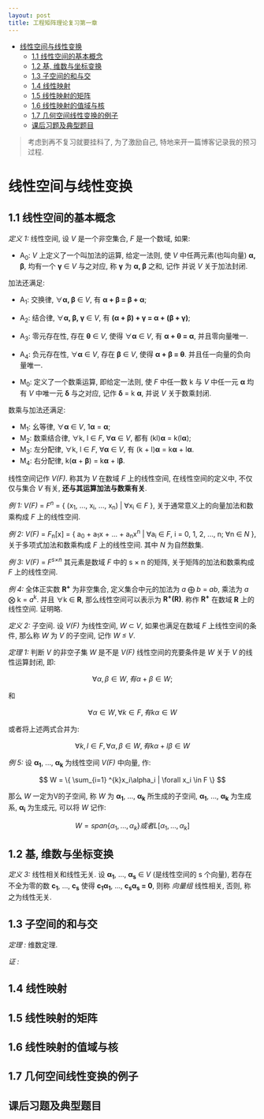```yaml
---
layout: post
title: 工程矩阵理论复习第一章
---
```


<!-- TOC -->

- [线性空间与线性变换](#线性空间与线性变换)
    - [1.1 线性空间的基本概念](#11-线性空间的基本概念)
    - [1.2 基, 维数与坐标变换](#12-基-维数与坐标变换)
    - [1.3 子空间的和与交](#13-子空间的和与交)
    - [1.4 线性映射](#14-线性映射)
    - [1.5 线性映射的矩阵](#15-线性映射的矩阵)
    - [1.6 线性映射的值域与核](#16-线性映射的值域与核)
    - [1.7 几何空间线性变换的例子](#17-几何空间线性变换的例子)
    - [课后习题及典型题目](#课后习题及典型题目)

<!-- /TOC -->

> 考虑到再不复习就要挂科了, 为了激励自己, 特地来开一篇博客记录我的预习过程.

# 线性空间与线性变换

## 1.1 线性空间的基本概念

*定义 1:* 线性空间, 设 *V* 是一个非空集合, *F* 是一个数域, 如果:

- A<sub>0</sub>: *V* 上定义了一个叫加法的运算, 给定一法则, 使 *V* 中任两元素(也叫向量) **α, β**, 均有一个 **γ** ∈ *V* 与之对应, 称 **γ** 为 **α, β** 之和, 记作 并说 *V* 关于加法封闭.

加法还满足:

- A<sub>1</sub>: 交换律, ∀**α, β** ∈ *V*, 有 **α + β = β + α**;
- A<sub>2</sub>: 结合律, ∀**α, β, γ** ∈ *V*, 有 **(α + β) + γ = α + (β + γ)**;
- A<sub>3</sub>: 零元存在性, 存在 **θ** ∈ *V*, 使得 ∀**α** ∈ *V*, 有 **α + θ = α**, 并且零向量唯一.
- A<sub>4</sub>: 负元存在性, ∀**α** ∈ *V*, 存在 **β** ∈ *V*, 使得 **α + β = θ**. 并且任一向量的负向量唯一.

- M<sub>0</sub>: 定义了一个数乘运算, 即给定一法则, 使 *F* 中任一数 k 与 *V* 中任一元 **α** 均有 *V* 中唯一元 **δ** 与之对应, 记作 **δ** = k **α**, 并说 *V* 关于数乘封闭.
  
数乘与加法还满足:

- M<sub>1</sub>: 幺等律, ∀**α** ∈ *V*, 1**α** = **α**;
- M<sub>2</sub>: 数乘结合律, ∀k, l ∈ *F*, ∀**α** ∈ *V*, 都有 (kl)**α** = k(l**α**);
- M<sub>3</sub>: 左分配律, ∀k, l ∈ *F*, ∀**α** ∈ *V*, 有 (k + l)**α** = k**α** + l**α**.
- M<sub>4</sub>: 右分配律, k(**α** + **β**) = k**α** + l**β**.

线性空间记作 *V(F)*. 称其为 *V* 在数域 *F* 上的线性空间, 在线性空间的定义中, 不仅仅与集合 *V* 有关, **还与其运算加法与数乘有关**.

*例 1:* *V(F)* = *F<sup>n</sup>* = { (x<sub>1</sub>, ..., x<sub>i</sub>, ..., x<sub>n</sub>) \| ∀x<sub>i</sub> ∈ *F* }, 关于通常意义上的向量加法和数乘构成 *F* 上的线性空间.

*例 2:* *V(F)* = *F*<sub>n</sub>[x] = { a<sub>0</sub> + a<sub>1</sub>x + ... + a<sub>n</sub>x<sup>n</sup> | ∀a<sub>i</sub> ∈ *F*, i = 0, 1, 2, ..., n; ∀n ∈ *N* }, 关于多项式加法和数乘构成 *F* 上的线性空间. 其中 *N* 为自然数集.

*例 3:* *V(F)* = *F<sup>s×n</sup>* 其元素是数域 *F* 中的 s × n 的矩阵, 关于矩阵的加法和数乘构成 *F* 上的线性空间.

*例 4:* 全体正实数 **R<sup>+</sup>** 为非空集合, 定义集合中元的加法为 *a* ⨁ *b* = *ab*, 乘法为 *a* ⨂ k = *a*<sup>k</sup>. 并且 ∀k ∈ **R**, 那么线性空间可以表示为 **R<sup>+</sup>(R)**. 称作 **R<sup>+</sup>** 在数域 **R** 上的线性空间. 证明略.

*定义 2:* 子空间. 设 *V(F)* 为线性空间, *W* ⊂ *V*, 如果也满足在数域 *F* 上线性空间的条件, 那么称 *W* 为 *V* 的子空间, 记作 *W ≤ V*.

*定理 1:* 判断 *V* 的非空子集 *W* 是不是 *V(F)* 线性空间的充要条件是 *W* 关于 *V* 的线性运算封闭, 即:

$$
    \forall \alpha, \beta \in W, 有 \alpha + \beta \in W; 
$$

和

$$
    \forall \alpha \in W, \forall k \in F, 有 k\alpha \in W
$$

或者将上述两式合并为:

$$
    \forall k, l \in F, \forall \alpha, \beta \in W, 有 k\alpha + l\beta \in W
$$

*例 5:* 设 **α<sub>1</sub>**, ..., **α<sub>k</sub>** 为线性空间 *V(F)* 中向量, 作:

$$
    W = \{ \sum_{i=1} ^{k}x_i\alpha_i | \forall x_i \in F \}    
$$

那么 *W* 一定为V的子空间, 称 *W* 为 **α<sub>1</sub>**, ..., **α<sub>k</sub>** 所生成的子空间, **α<sub>1</sub>**, ..., **α<sub>k</sub>** 为生成系, **α<sub>i</sub>** 为生成元, 可以将 *W* 记作:

$$
    W = span\{ \alpha_1, \dots, \alpha_k \} 或者 L[ \alpha_1, \dots, \alpha_k ]
$$

## 1.2 基, 维数与坐标变换

*定义 3:* 线性相关和线性无关. 设 **α<sub>1</sub>**, ..., **α<sub>s</sub>** ∈ *V* (是线性空间的 s 个向量), 若存在不全为零的数 **c<sub>1</sub>**, ..., **c<sub>s</sub>** 使得 **c<sub>1</sub>α<sub>1</sub>**, ..., **c<sub>s</sub>α<sub>s</sub> = 0**, 则称 *向量组* 线性相关, 否则, 称之为线性无关.



## 1.3 子空间的和与交

*定理 :* 维数定理. 

*证 :* 

## 1.4 线性映射

## 1.5 线性映射的矩阵

## 1.6 线性映射的值域与核

## 1.7 几何空间线性变换的例子

## 课后习题及典型题目